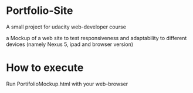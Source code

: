 # Portfolio-Site
A small project for udacity web-developer course

a Mockup of a web site to test responsiveness and adaptability to different devices (namely Nexus 5, ipad and browser version)


# How to execute

Run PortifolioMockup.html with your web-browser 
